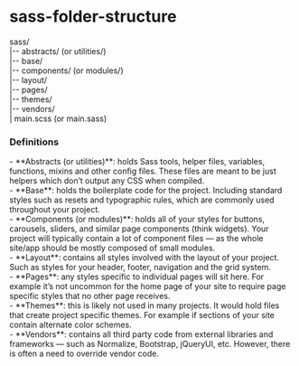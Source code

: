 # sass-folder-structure

sass/ <br>
|-- abstracts/ (or utilities/) <br>
|-- base/ <br>
|-- components/ (or modules/) <br>
|-- layout/ <br>
|-- pages/ <br>
|-- themes/ <br>
|-- vendors/ <br>
| main.scss (or main.sass)

<h3>Definitions </h5>
- **Abstracts (or utilities)**: holds Sass tools, helper files, variables, functions, mixins and other config files. These files are meant to be just helpers which don’t output any CSS when compiled. <br>
- **Base**: holds the boilerplate code for the project. Including standard styles such as resets and typographic rules, which are commonly used throughout your project. <br>
- **Components (or modules)**: holds all of your styles for buttons, carousels, sliders, and similar page components (think widgets). Your project will typically contain a lot of component files — as the whole site/app should be mostly composed of small modules. <br>
- **Layout**: contains all styles involved with the layout of your project. Such as styles for your header, footer, navigation and the grid system. <br>
- **Pages**: any styles specific to individual pages will sit here. For example it’s not uncommon for the home page of your site to require page specific styles that no other page receives. <br>
- **Themes**: this is likely not used in many projects. It would hold files that create project specific themes. For example if sections of your site contain alternate color schemes. <br>
- **Vendors**: contains all third party code from external libraries and frameworks — such as Normalize, Bootstrap, jQueryUI, etc. However, there is often a need to override vendor code.  <br>

